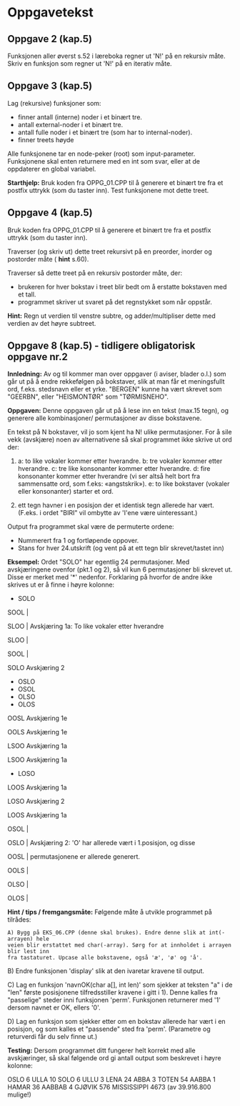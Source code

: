 # Oppgavetekst

## Oppgave 2 (kap.5)

Funksjonen aller øverst s.52 i læreboka regner ut 'N!' på en rekursiv måte.
Skriv en funksjon som regner ut 'N!' på en iterativ måte.

## Oppgave 3 (kap.5)

Lag (rekursive) funksjoner som:

- finner antall (interne) noder i et binært tre.
- antall external-noder i et binært tre.
- antall fulle noder i et binært tre (som har to internal-noder).
- finner treets høyde

Alle funksjonene tar en node-peker (root) som input-parameter. Funksjonene skal enten
returnere med en int som svar, eller at de oppdaterer en global variabel.

**Starthjelp:**
Bruk koden fra OPPG_01.CPP til å generere et binært tre fra et postfix uttrykk
(som du taster inn). Test funksjonene mot dette treet.

## Oppgave 4 (kap.5)

Bruk koden fra OPPG_01.CPP til å generere et binært tre fra et postfix uttrykk
(som du taster inn).

Traverser (og skriv ut) dette treet rekursivt på en preorder, inorder og postorder måte
( **hint** s.60).

Traverser så dette treet på en rekursiv postorder måte, der:

- brukeren for hver bokstav i treet blir bedt om å erstatte bokstaven med et tall.
- programmet skriver ut svaret på det regnstykket som når oppstår.

**Hint:** Regn ut verdien til venstre subtre, og adder/multipliser dette med verdien av det
høyre subtreet.

## Oppgave 8 (kap.5) - tidligere obligatorisk oppgave nr.2

**Innledning:**
Av og til kommer man over oppgaver (i aviser, blader o.l.) som går ut på å endre rekkefølgen
på bokstaver, slik at man får et meningsfullt ord, f.eks. stedsnavn eller et yrke. "BERGEN"
kunne ha vært skrevet som "GEERBN", eller "HEISMONTØR" som "TØRMISNEHO".

**Oppgaven:**
Denne oppgaven går ut på å lese inn en tekst (max.15 tegn), og generere alle kombinasjoner/
permutasjoner av disse bokstavene.

En tekst på N bokstaver, vil jo som kjent ha N! ulike permutasjoner. For å sile vekk
(avskjære) noen av alternativene så skal programmet ikke skrive ut ord der:

1) a: to like vokaler kommer etter hverandre.
b: tre vokaler kommer etter hverandre.
c: tre like konsonanter kommer etter hverandre.
d: fire konsonanter kommer etter hverandre
(vi ser altså helt bort fra sammensatte ord, som f.eks: «angstskrik»).
e: to like bokstaver (vokaler eller konsonanter) starter et ord.

2) ett tegn havner i en posisjon der et identisk tegn allerede har vært.
(F.eks. i ordet "BIRI" vil ombytte av 'I'ene være uinteressant.)

Output fra programmet skal være de permuterte ordene:

- Nummerert fra 1 og fortløpende oppover.
- Stans for hver 24.utskrift (og vent på at ett tegn blir skrevet/tastet inn)

**Eksempel:**
Ordet "SOLO" har egentlig 24 permutasjoner. Med avskjæringene ovenfor (pkt.1 og 2), så vil
kun 6 permutasjoner bli skrevet ut. Disse er merket med '*' nedenfor. Forklaring på hvorfor de
andre ikke skrives ut er å finne i høyre kolonne:

* SOLO


SOOL |


SLOO | Avskjæring 1a: To like vokaler etter hverandre


SLOO |


SOOL |


SOLO Avskjæring 2

* OSLO
* OSOL
* OLSO
* OLOS


OOSL Avskjæring 1e


OOLS Avskjæring 1e


LSOO Avskjæring 1a


LSOO Avskjæring 1a

* LOSO


LOOS Avskjæring 1a


LOSO Avskjæring 2


LOOS Avskjæring 1a


OSOL |


OSLO | Avskjæring 2: 'O' har allerede vært i 1.posisjon, og disse


OOSL | permutasjonene er allerede generert.


OOLS |


OLSO |


OLOS |

**Hint / tips / fremgangsmåte:**
Følgende måte å utvikle programmet på tilrådes:

```
A) Bygg på EKS_06.CPP (denne skal brukes). Endre denne slik at int(-arrayen) hele
veien blir erstattet med char(-array). Sørg for at innholdet i arrayen blir lest inn
fra tastaturet. Upcase alle bokstavene, også 'æ', 'ø' og 'å'.
```
B) Endre funksjonen 'display' slik at den ivaretar kravene til output.

C) Lag en funksjon 'navnOK(char a[], int len)' som sjekker at teksten "a" i de "len"
første posisjonene tilfredsstiller kravene i gitt i 1). Denne kalles fra "passelige"
steder inni funksjonen 'perm'. Funksjonen returnerer med '1' dersom navnet er OK,
ellers '0'.

D) Lag en funksjon som sjekker etter om en bokstav allerede har vært i en posisjon,
og som kalles et "passende" sted fra 'perm'. (Parametre og returverdi får du selv
finne ut.)

**Testing:**
Dersom programmet ditt fungerer helt korrekt med alle avskjæringer, så skal følgende ord gi
antall output som beskrevet i høyre kolonne:

OSLO 6 ULLA 10
SOLO 6 ULLU 3
LENA 24 ABBA 3
TOTEN 54 AABBA 1
HAMAR 36 AABBAB 4
GJØVIK 576 MISSISSIPPI 4673 (av 39.916.800 mulige!)
